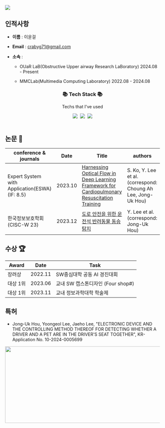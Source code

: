 <img src="https://capsule-render.vercel.app/api?type=waving&height=200&color=gradient&customColorList=17,18,19,20,21,22&text=Yoongeol%20Github&reversal=false&textBg=false&fontAlign=50&fontAlignY=39&fontSize=60" />

## 인적사항

- **이름** : 이윤걸 <br>
- **Email** : crabyg71@gmail.com
- **소속** :
  
  - OUaR LaB(Obstructive Upper airway Research LaBoratory) 2024.08 - Present
  
  - MMCLab(Multimedia Computing Laboratory) 2022.08 - 2024.08
  
<h3 align="center">📚 Tech Stack 📚</h3>
<p align="center">Techs that I've used</p>

<p align = "center">
  <img src="https://img.shields.io/badge/Python-F6C915?style=flat-square&logo=Python&logoColor=white"/></a>&nbsp 
  <img src="https://img.shields.io/badge/PyTorch-EE4C2C?style=flat-square&logo=pytorch&logoColor=white"/></a>&nbsp
  <img src="https://img.shields.io/badge/Scikit_learn-F7931E?style=flat-square&logo=scikit-learn&logoColor=white"/>
<br>
</a>&nbsp 
</p>

## 논문 📑

| conference & journals 	| Date                   | Title                  	| authors
|-------------	|---------------------------------   |-----------------------	|--------------------
| Expert System with Application(ESWA)(IF: 8.5) | 2023.10    | [Harnessing Optical Flow in Deep Learning Framework for Cardiopulmonary Resuscitation Training](https://doi.org/10.1016/j.eswa.2023.121775)   | S. Ko, Y. Lee et al. (correspond: Choung Ah Lee, Jong-Uk Hou)
| 한국정보보호학회 (CISC-W 23)   |   2023.12   | [도로 안전을 위한 운전석 반려동물 동승 탐지](https://github.com/crabyg/Pet-detector) | Y. Lee et al. (correspond: Jong-Uk Hou)

## 수상 :trophy:
| Award 	| Date                         	          | Task                  	| 
|-------------	|---------------------------------   |-----------------------	|
장려상 | 2022.11 | SW중심대학 공동 AI 경진대회
대상 1위 | 2023.06 | 교내 SW 캡스톤디자인 (Four shop#)
대상 1위 | 2023.11 | 교내 정보과학대학 학술제

## 특허
- Jong-Uk Hou, Yoongeol Lee, Jaeho Lee, "ELECTRONIC DEVICE AND THE CONTROLLING METHOD THEREOF FOR DETECTING WHETHER A DRIVER AND A PET ARE IN THE DRIVER'S SEAT TOGETHER", KR-Application No. 10-2024-0005699

<a href="https://github.com/devxb/gitanimals">
  <img src="https://render.gitanimals.org/lines/crabyg?pet-id=10" width="1000" height="250"/>
</a>
